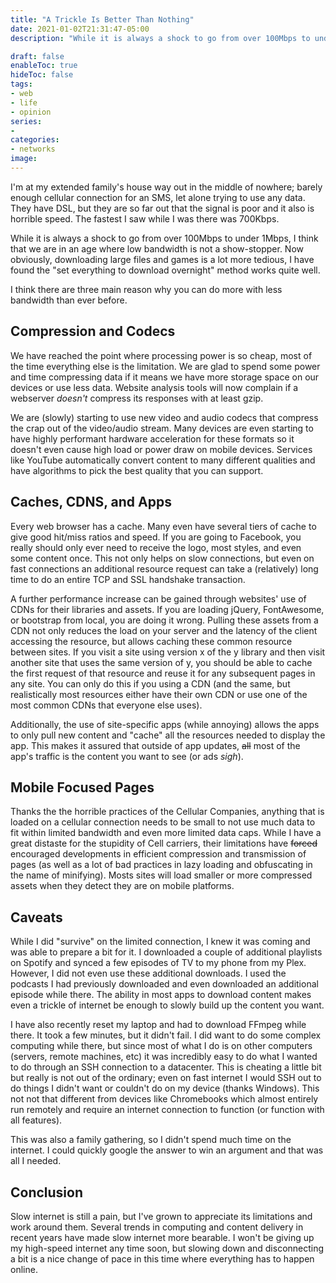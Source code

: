 ```yaml
---
title: "A Trickle Is Better Than Nothing"
date: 2021-01-02T21:31:47-05:00
description: "While it is always a shock to go from over 100Mbps to under 1Mbps, I think that we are in an age where low bandwidth is not a show-stopper."

draft: false
enableToc: true
hideToc: false
tags:
- web
- life
- opinion
series:
- 
categories:
- networks
image:
---
```

<!-- spell-checker:ignore datacenter -->

I'm at my extended family's house way out in the middle of nowhere; barely enough cellular connection for an SMS, let alone trying to use any data.
They have DSL, but they are so far out that the signal is poor and it also is horrible speed. The fastest I saw while I was there was 700Kbps.

While it is always a shock to go from over 100Mbps to under 1Mbps, I think that we are in an age where low bandwidth is not a show-stopper. Now obviously, downloading large files and games is a lot more tedious, I have found the "set everything to download overnight" method works quite well.

I think there are three main reason why you can do more with less bandwidth than ever before.

## Compression and Codecs

We have reached the point where processing power is so cheap, most of the time everything else is the limitation. We are glad to spend some power and time compressing data if it means we have more storage space on our devices or use less data. Website analysis tools will now complain if a webserver *doesn't* compress its responses with at least gzip.

We are (slowly) starting to use new video and audio codecs that compress the crap out of the video/audio stream. Many devices are even starting to have highly performant hardware acceleration for these formats so it doesn't even cause high load or power draw on mobile devices. Services like YouTube automatically convert content to many different qualities and have algorithms to pick the best quality that you can support.

## Caches, CDNS, and Apps

Every web browser has a cache. Many even have several tiers of cache to give good hit/miss ratios and speed. If you are going to Facebook, you really should only ever need to receive the logo, most styles, and even some content once. This not only helps on slow connections, but even on fast connections an additional resource request can take a (relatively) long time to do an entire TCP and SSL handshake transaction.

A further performance increase can be gained through websites' use of CDNs for their libraries and assets. If you are loading jQuery, FontAwesome, or bootstrap from local, you are doing it wrong. Pulling these assets from a CDN not only reduces the load on your server and the latency of the client accessing the resource, but allows caching these common resource between sites. If you visit a site using version x of the y library and then visit another site that uses the same version of y, you should be able to cache the first request of that resource and reuse it for any subsequent pages in any site. You can only do this if you using a CDN (and the same, but realistically most resources either have their own CDN or use one of the most common CDNs that everyone else uses).

Additionally, the use of site-specific apps (while annoying) allows the apps to only pull new content and "cache" all the resources needed to display the app. This makes it assured that outside of app updates, ~~all~~ most of the app's traffic is the content you want to see (or ads *sigh*).

## Mobile Focused Pages

Thanks the the horrible practices of the Cellular Companies, anything that is loaded on a cellular connection needs to be small to not use much data to fit within limited bandwidth and even more limited data caps. While I have a great distaste for the stupidity of Cell carriers, their limitations have ~~forced~~ encouraged developments in efficient compression and transmission of pages (as well as a lot of bad practices in lazy loading and obfuscating in the name of minifying). Mosts sites will load smaller or more compressed assets when they detect they are on mobile platforms.

## Caveats

While I did "survive" on the limited connection, I knew it was coming and was able to prepare a bit for it. I downloaded a couple of additional playlists on Spotify and synced a few episodes of TV to my phone from my Plex. However, I did not even use these additional downloads. I used the podcasts I had previously downloaded and even downloaded an additional episode while there. The ability in most apps to download content makes even a trickle of internet be enough to slowly build up the content you want.

I have also recently reset my laptop and had to download FFmpeg while there. It took a few minutes, but it didn't fail. I did want to do some complex computing while there, but since most of what I do is on other computers (servers, remote machines, etc) it was incredibly easy to do what I wanted to do through an SSH connection to a datacenter. This is cheating a little bit but really is not out of the ordinary; even on fast internet I would SSH out to do things I didn't want or couldn't do on my device (thanks Windows). This not not that different from devices like Chromebooks which almost entirely run remotely and require an internet connection to function (or function with all features).

This was also a family gathering, so I didn't spend much time on the internet. I could quickly google the answer to win an argument and that was all I needed.

## Conclusion

Slow internet is still a pain, but I've grown to appreciate its limitations and work around them. Several trends in computing and content delivery in recent years have made slow internet more bearable. I won't be giving up my high-speed internet any time soon, but slowing down and disconnecting a bit is a nice change of pace in this time where everything has to happen online.
